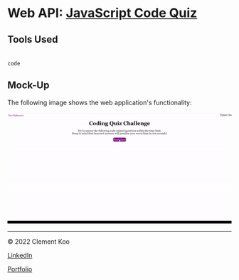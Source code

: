 # Web API: [JavaScript Code Quiz](https://c-k999.github.io/password-generator/)


## Tools Used

```

code

```



## Mock-Up

The following image shows the web application's functionality:

![The Password Generator application generates a password using the button "Generate Password".](./Assets/demo.gif)

- - -
<p>© 2022 Clement Koo<br></pr>

[LinkedIn](https://www.linkedin.com/in/clement-t-k-459322138/)
<br>

[Portfolio](https://c-k999.github.io/proto-professional-portfolio/)
